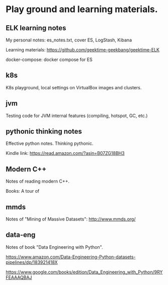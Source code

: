 # Play ground and learning materials.

## ELK learning notes

My personal notes: es_notes.txt, cover ES, LogStash, Kibana

Learning materials: https://github.com/geektime-geekbang/geektime-ELK

docker-compose: docker compose for ES

## k8s
K8s playground, local settings on VirtualBox images and clusters.

## jvm
Testing code for JVM internal features (compiling, hotspot, GC, etc.)

## pythonic thinking notes
Effective python notes. Thinking pythonic.

Kindle link: https://read.amazon.com/?asin=B07ZG18BH3

## Modern C++
Notes of reading modern C++.

Books: A tour of 


## mmds
Notes of "Mining of Massive Datasets": http://www.mmds.org/

## data-eng
Notes of book "Data Engineering with Python".

https://www.amazon.com/Data-Engineering-Python-datasets-pipelines/dp/183921418X

https://www.google.com/books/edition/Data_Engineering_with_Python/9RYFEAAAQBAJ

